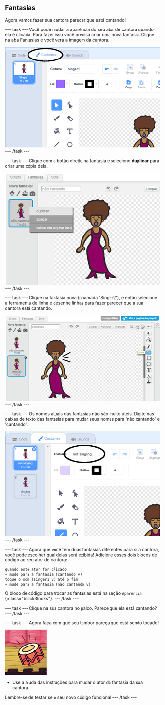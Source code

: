 ## Fantasias

Agora vamos fazer sua cantora parecer que está cantando!

\--- task \--- Você pode mudar a aparência do seu ator de cantora quando ela é clicada. Para fazer isso você precisa criar uma nova fantasia. Clique na aba Fantasias e você verá a imagem da cantora.

![captura de tela](images/band-singer-costume-annotated.png) \--- /task \---

\--- task \--- Clique com o botão direito na fantasia e selecione **duplicar** para criar uma cópia dela.

![captura de tela](images/band-singer-duplicate.png) \--- /task \---

\--- task \--- Clique na fantasia nova (chamada 'Singer2'), e então selecione a ferramenta de linha e desenhe linhas para fazer parecer que a sua cantora está cantando.

![screenshot](images/band-singer-click.png) \--- /task \---

\--- task \--- Os nomes atuais das fantasias não são muito úteis. Digite nas caixas de texto das fantasias para mudar seus nomes para 'não cantando' e 'cantando'.

![screenshot](images/band-singer-name-annotated.png) \--- /task \---

\--- task \--- Agora que você tem duas fantasias diferentes para sua cantora, você pode escolher qual delas será exibida! Adicione esses dois blocos de código ao seu ator de cantora:

```blocks3
quando este ator for clicado
+ mude para a fantasia (cantando v)
toque o som (singer1 v) até o fim
+ mude para a fantasia (não cantando v)
```

O bloco de código para trocar as fantasias está na seção `Aparência` {:class="block3looks"}. \--- /task \---

\--- task \--- Clique na sua cantora no palco. Parece que ela está cantando? \--- /task \---

\--- task \--- Agora faça com que seu tambor pareça que está sendo tocado!

![screenshot](images/band-drum-final.png)

- Use a ajuda das instruções para mudar o ator da fantasia da sua cantora.

Lembre-se de testar se o seu novo código funciona! \--- /task \---